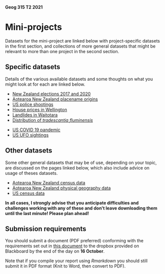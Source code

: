**Geog 315 T2 2021**

# Mini-projects
Datasets for the mini-project are linked below with project-specific datasets in the first section, and collections of more general datasets that might be relevant to more than one project in the second section.

## Specific datasets
Details of the various available datasets and some thoughts on what you might look at for each are linked below.

+ [New Zealand elections 2017 and 2020](anz-elections)
+ [Aotearoa New Zealand placename origins](anz-placenames)
+ [US police shootings](us-police-shootings)
+ [House prices in Wellington](homes)
+ [Landlides in Waitotara](landslides)
+ [Distribution of _tradescantia fluminensis_](tradescantia)
<!-- + [Determinants of water quality](water-quality) -->
+ [US COVID 19 pandemic](us-covid19)
+ [US UFO sightings](ufos)

## Other datasets
Some other general datasets that may be of use, depending on your topic, are discussed on the pages linked below, which also include advice on usage of theses datasets.

+ [Aotearoa New Zealand census data](aotearoa-new-zealand-census-data.md)
+ [Aotearoa New Zealand physical geography data](aotearoa-new-zealand-physical-geography-data.md)
+ [US census data](us-census-data.md)

**In all cases, I strongly advise that you anticipate difficulties and challenges working with any of these and don't leave downloading them until the last minute! Please plan ahead!**

## Submission requirements
You should submit a document (PDF preferred) conforming with the requirements set out in [this document](guidance-on-mini-project-report.md) to the dropbox provided on Blackboard by the end of the day on **16 October**.

Note that if you compile your report using _Rmarkdown_ you should still submit it in PDF format (Knit to Word, then convert to PDF).
